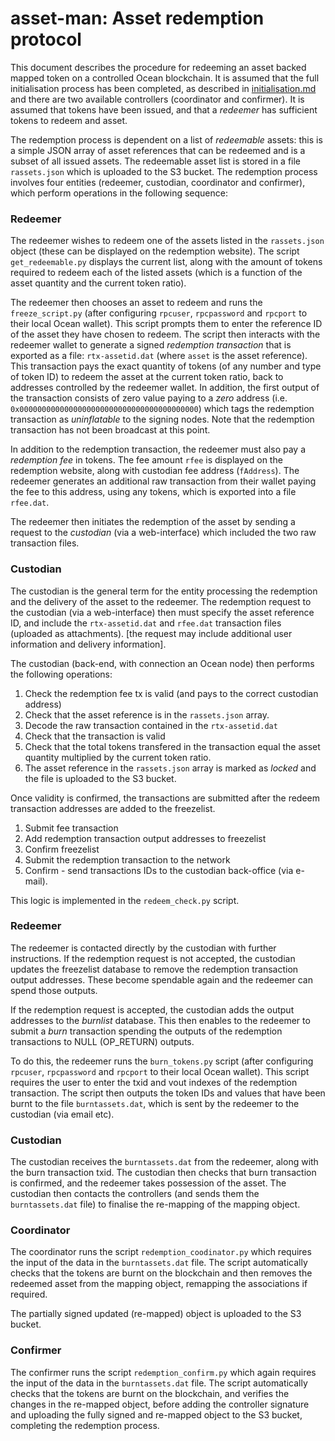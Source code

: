 # asset-man: Asset redemption protocol

This document describes the procedure for redeeming an asset backed mapped token on a controlled Ocean blockchain. It is assumed that the full initialisation process has been completed, as described in [initialisation.md](initialisation.md) and there are two available controllers (coordinator and confirmer). It is assumed that tokens have been issued, and that a _redeemer_ has sufficient tokens to redeem and asset. 

The redemption process is dependent on a list of _redeemable_ assets: this is a simple JSON array of asset references that can be redeemed and is a subset of all issued assets. The redeemable asset list is stored in a file `rassets.json` which is uploaded to the S3 bucket. The redemption process involves four entities (redeemer, custodian, coordinator and confirmer), which perform operations in the following sequence:

### Redeemer

The redeemer wishes to redeem one of the assets listed in the `rassets.json` object (these can be displayed on the redemption website). The script `get_redeemable.py` displays the current list, along with the amount of tokens required to redeem each of the listed assets (which is a function of the asset quantity and the current token ratio). 

The redeemer then chooses an asset to redeem and runs the `freeze_script.py` (after configuring `rpcuser`, `rpcpassword` and `rpcport` to their local Ocean wallet). This script prompts them to enter the reference ID of the asset they have chosen to redeem. The script then interacts with the redeemer wallet to generate a signed _redemption transaction_ that is exported as a file: `rtx-assetid.dat` (where `asset` is the asset reference). This transaction pays the exact quantity of tokens (of any number and type of token ID) to redeem the asset at the current token ratio, back to addresses controlled by the redeemer wallet. In addition, the first output of the transaction consists of zero value paying to a _zero_ address (i.e. `0x0000000000000000000000000000000000000000`) which tags the redemption transaction as _uninflatable_ to the signing nodes. Note that the redemption transaction has not been broadcast at this point. 

In addition to the redemption transaction, the redeemer must also pay a _redemption fee_ in tokens. The fee amount `rfee` is displayed on the redemption website, along with custodian fee address (`fAddress`). The redeemer generates an additional raw transaction from their wallet paying the fee to this address, using any tokens, which is exported into a file `rfee.dat`. 

The redeemer then initiates the redemption of the asset by sending a request to the _custodian_ (via a web-interface) which included the two raw transaction files. 

### Custodian

The custodian is the general term for the entity processing the redemption and the delivery of the asset to the redeemer. The redemption request to the custodian (via a web-interface) then must specify the asset reference ID, and include the `rtx-assetid.dat` and `rfee.dat` transaction files (uploaded as attachments). [the request may include additional user information and delivery information]. 

The custodian (back-end, with connection an Ocean node) then performs the following operations:

1. Check the redemption fee tx is valid (and pays to the correct custodian address)
2. Check that the asset reference is in the `rassets.json` array. 
3. Decode the raw transaction contained in the `rtx-assetid.dat`
4. Check that the transaction is valid
5. Check that the total tokens transfered in the transaction equal the asset quantity multiplied by the current token ratio. 
6. The asset reference in the `rassets.json` array is marked as _locked_ and the file is uploaded to the S3 bucket. 

Once validity is confirmed, the transactions are submitted after the redeem transaction addresses are added to the freezelist. 

1. Submit fee transaction
2. Add redemption transaction output addresses to freezelist
3. Confirm freezelist
4. Submit the redemption transaction to the network
5. Confirm - send transactions IDs to the custodian back-office (via e-mail). 

This logic is implemented in the `redeem_check.py` script. 

### Redeemer

The redeemer is contacted directly by the custodian with further instructions. If the redemption request is not accepted, the custodian updates the freezelist database to remove the redemption transaction output addresses. These become spendable again and the redeemer can spend those outputs. 

If the redemption request is accepted, the custodian adds the output addresses to the _burnlist_ database. This then enables to the redeemer to submit a _burn_ transaction spending the outputs of the redemption transactions to NULL (OP_RETURN) outputs. 

To do this, the redeemer runs the `burn_tokens.py` script (after configuring `rpcuser`, `rpcpassword` and `rpcport` to their local Ocean wallet). This script requires the user to enter the txid and vout indexes of the redemption transaction. The script then outputs the token IDs and values that have been burnt to the file `burntassets.dat`, which is sent by the redeemer to the custodian (via email etc). 

### Custodian

The custodian receives the `burntassets.dat` from the redeemer, along with the burn transaction txid. The custodian then checks that burn transaction is confirmed, and the redeemer takes possession of the asset. The custodian then contacts the controllers (and sends them the `burntassets.dat` file) to finalise the re-mapping of the mapping object. 

### Coordinator

The coordinator runs the script `redemption_coodinator.py` which requires the input of the data in the `burntassets.dat` file. The script automatically checks that the tokens are burnt on the blockchain and then removes the redeemed asset from the mapping object, remapping the associations if required. 

The partially signed updated (re-mapped) object is uploaded to the S3 bucket. 

### Confirmer

The confirmer runs the script `redemption_confirm.py` which again requires the input of the data in the `burntassets.dat` file. The script automatically checks that the tokens are burnt on the blockchain, and verifies the changes in the re-mapped object, before adding the controller signature and uploading the fully signed and re-mapped object to the S3 bucket, completing the redemption process. 
